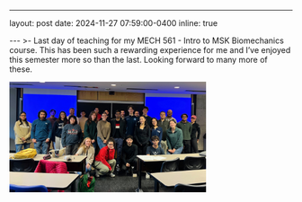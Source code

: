 ---
layout: post
date: 2024-11-27 07:59:00-0400
inline: true

--- >-
Last day of teaching for my MECH 561 - Intro to MSK Biomechanics course. This
has been such a rewarding experience for me and I’ve enjoyed this semester more
so than the last. Looking forward to many more of these.



<p align="left"> <img src="/assets/img/fall2024.jpg" width="350" title="MECH 561
Fall 2024"> </p>